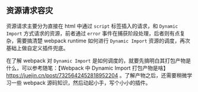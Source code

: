 ## 资源请求容灾

资源请求主要分为直接在 html 中通过 `script` 标签插入的请求，和 `Dynamic Import` 方式请求的资源，前者通过 `error` 事件在捕获阶段处理，后者则有点复杂，需要搞清楚 webpack runtime 如何进行 `Dynamic Import` 资源的调度，再次基础上做自定义插件兜底。

在了解 webpack 对 `Dynamic Import` 是如何调度的，就要先搞明白其打包产物是什么，可以参考随笔：【Webpack 中 Dynamic Import 打包产物是啥】https://juejin.cn/post/7325642452818952204 。了解产物之后，还需要稍微学习一些 webpack 源码知识，然后动起小手，写个小小的插件。
